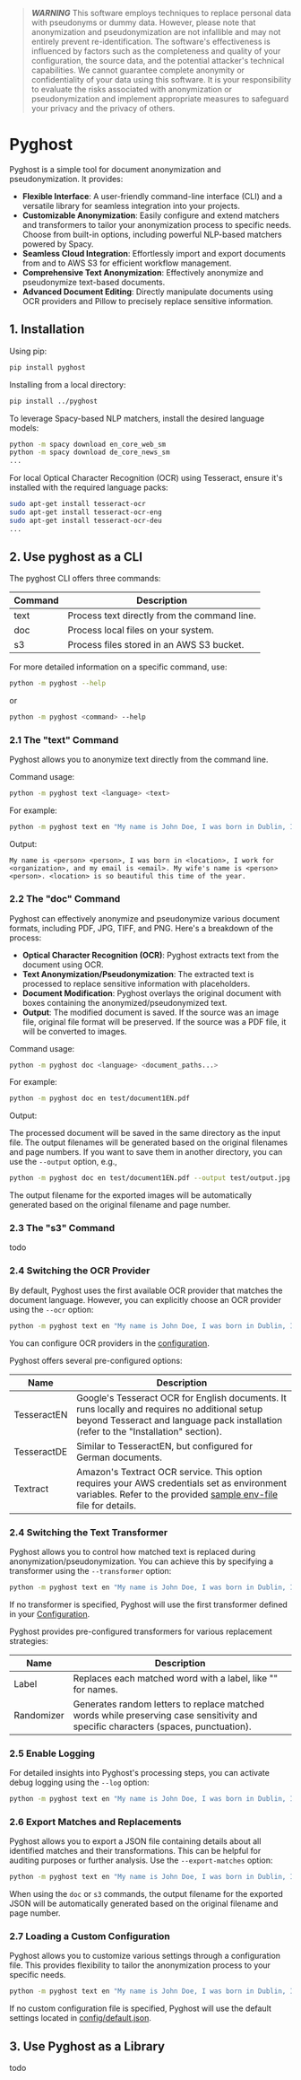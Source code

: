 >  **_WARNING_** This software employs techniques to replace personal data with pseudonyms or dummy data. However, please note that anonymization and pseudonymization are not infallible and may not entirely prevent re-identification. The software's effectiveness is influenced by factors such as the completeness and quality of your configuration, the source data, and the potential attacker's technical capabilities. We cannot guarantee complete anonymity or confidentiality of your data using this software. It is your responsibility to evaluate the risks associated with anonymization or pseudonymization and implement appropriate measures to safeguard your privacy and the privacy of others.

# Pyghost

Pyghost is a simple tool for document anonymization and pseudonymization. It provides:

- **Flexible Interface**: A user-friendly command-line interface (CLI) and a versatile library for seamless integration into your projects.
- **Customizable Anonymization**: Easily configure and extend matchers and transformers to tailor your anonymization process to specific needs. Choose from built-in options, including powerful NLP-based matchers powered by Spacy.
- **Seamless Cloud Integration**: Effortlessly import and export documents from and to AWS S3 for efficient workflow management.
- **Comprehensive Text Anonymization**: Effectively anonymize and pseudonymize text-based documents.
- **Advanced Document Editing**: Directly manipulate documents using OCR providers and Pillow to precisely replace sensitive information.

## 1. Installation

Using pip:

```bash
pip install pyghost
```

Installing from a local directory:

```bash
pip install ../pyghost
```

To leverage Spacy-based NLP matchers, install the desired language models:

```bash
python -m spacy download en_core_web_sm
python -m spacy download de_core_news_sm
...
```

For local Optical Character Recognition (OCR) using Tesseract, ensure it's installed with the required language packs:

```bash
sudo apt-get install tesseract-ocr
sudo apt-get install tesseract-ocr-eng
sudo apt-get install tesseract-ocr-deu
...
```

## 2. Use pyghost as a CLI

The pyghost CLI offers three commands:

|Command|Description|
|-|-|
|text|Process text directly from the command line.|
|doc|Process local files on your system.|
|s3|Process files stored in an AWS S3 bucket.|

For more detailed information on a specific command, use:

```bash
python -m pyghost --help
```

or 

```bash
python -m pyghost <command> --help
```

### 2.1 The "text" Command

Pyghost allows you to anonymize text directly from the command line. 

Command usage:

```bash
python -m pyghost text <language> <text>
```

For example:

```bash
python -m pyghost text en "My name is John Doe, I was born in Dublin, I work for Allianz, and my email is john.doe@example.com. My wife's name is Jane Doe. Ireland is so beautiful this time of the year."
```

Output:

```
My name is <person> <person>, I was born in <location>, I work for <organization>, and my email is <email>. My wife's name is <person> <person>. <location> is so beautiful this time of the year.
```

### 2.2 The "doc" Command

Pyghost can effectively anonymize and pseudonymize various document formats, including PDF, JPG, TIFF, and PNG. Here's a breakdown of the process:

- **Optical Character Recognition (OCR)**: Pyghost extracts text from the document using OCR.
- **Text Anonymization/Pseudonymization**: The extracted text is processed to replace sensitive information with placeholders.
- **Document Modification**: Pyghost overlays the original document with boxes containing the anonymized/pseudonymized text.
- **Output**: The modified document is saved. If the source was an image file, original file format will be preserved. If the source was a PDF file, it will be converted to images.

Command usage:

```bash
python -m pyghost doc <language> <document_paths...>
```

For example:

```bash
python -m pyghost doc en test/document1EN.pdf
```

Output:

The processed document will be saved in the same directory as the input file. The output filenames will be generated based on the original filenames and page numbers. If you want to save them in another directory, you can use the ``--output`` option, e.g.,

```bash
python -m pyghost doc en test/document1EN.pdf --output test/output.jpg
```

The output filename for the exported images will be automatically generated based on the original filename and page number.

### 2.3 The "s3" Command

todo

### 2.4 Switching the OCR Provider

By default, Pyghost uses the first available OCR provider that matches the document language. However, you can explicitly choose an OCR provider using the ``--ocr`` option:

```bash
python -m pyghost text en "My name is John Doe, I was born in Dublin, I work for Allianz, and my email is john.doe@example.com. My wife's name is Jane Doe. Ireland is so beautiful this time of the year." --ocr tesseractEN
```

You can configure OCR providers in the [configuration](pyghost/config/default.json).

Pyghost offers several pre-configured options:

|Name|Description|
|-|-|
|TesseractEN|Google's Tesseract OCR for English documents. It runs locally and requires no additional setup beyond Tesseract and language pack installation (refer to the "Installation" section).
|TesseractDE|Similar to TesseractEN, but configured for German documents.
|Textract|Amazon's Textract OCR service. This option requires your AWS credentials set as environment variables. Refer to the provided [sample env-file](.env.example) file for details.|

### 2.4 Switching the Text Transformer

Pyghost allows you to control how matched text is replaced during anonymization/pseudonymization. You can achieve this by specifying a transformer using the ``--transformer`` option:

```bash
python -m pyghost text en "My name is John Doe, I was born in Dublin, I work for Allianz, and my email is john.doe@example.com. My wife's name is Jane Doe. Ireland is so beautiful this time of the year." --transformer Randomizer
```

If no transformer is specified, Pyghost will use the first transformer defined in your [Configuration](pyghost/config/default.json).

Pyghost provides pre-configured transformers for various replacement strategies:

|Name|Description|
|-|-|
|Label|Replaces each matched word with a label, like "<person>" for names.|
|Randomizer|Generates random letters to replace matched words while preserving case sensitivity and specific characters (spaces, punctuation).|

### 2.5 Enable Logging

For detailed insights into Pyghost's processing steps, you can activate debug logging using the ``--log`` option:

```bash
python -m pyghost text en "My name is John Doe, I was born in Dublin, I work for Allianz, and my email is john.doe@example.com. My wife's name is Jane Doe. Ireland is so beautiful this time of the year." --log DEBUG
```

### 2.6 Export Matches and Replacements

Pyghost allows you to export a JSON file containing details about all identified matches and their transformations. This can be helpful for auditing purposes or further analysis. Use the ``--export-matches`` option:

```bash
python -m pyghost text en "My name is John Doe, I was born in Dublin, I work for Allianz, and my email is john.doe@example.com. My wife's name is Jane Doe. Ireland is so beautiful this time of the year." --export-matches matches.json
```

When using the ``doc`` or ``s3`` commands, the output filename for the exported JSON will be automatically generated based on the original filename and page number.

### 2.7 Loading a Custom Configuration

Pyghost allows you to customize various settings through a configuration file. This provides flexibility to tailor the anonymization process to your specific needs.

```bash
python -m pyghost text en "My name is John Doe, I was born in Dublin, I work for Allianz, and my email is john.doe@example.com. My wife's name is Jane Doe. Ireland is so beautiful this time of the year." --config config.json
```

If no custom configuration file is specified, Pyghost will use the default settings located in [config/default.json](pyghost/config/default.json).

## 3. Use Pyghost as a Library

todo